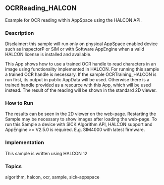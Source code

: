 ## OCRReading_HALCON

Example for OCR reading within AppSpace using the HALCON API.

### Description

Disclaimer: this sample will run only on physical AppSpace enabled device such as
InspectorP or SIM or with Software AppEngine when a valid HALCON license is
installed and available.

This App shows how to use a trained OCR handle to read characters in an image
using functionality implemented in HALCON. For running this sample a trained
OCR handle is necessary. If the sample OCRTraining_HALCON is run first, its
output in public AppData will be used. Otherwise there is a trained handle
provided as a resource with this App, which will be used instead. The result
of the reading will be shown in the standard 2D viewer.

### How to Run

The results can be seen in the 2D viewer on the web-page. Restarting the Sample may
be necessary to show images after loading the web-page.
To run this Sample a device with SICK Algorithm API, HALCON support and
AppEngine >= V2.5.0 is required. E.g. SIM4000 with latest firmware.

### Implementation

This sample is written using HALCON 12

### Topics

algorithm, halcon, ocr, sample, sick-appspace